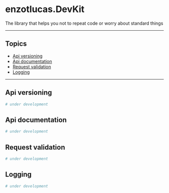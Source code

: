 # enzotlucas.DevKit
The library that helps you not to repeat code or worry about standard things

***

## Topics
- [Api versioning](#api-versioning)
- [Api documentation](#api-documentation)
- [Request validation](#request-validation)
- [Logging](#logging)

***

## Api versioning
```bash
# under development
```

## Api documentation
```bash
# under development
```

## Request validation
```bash
# under development
```

## Logging
```bash
# under development
```
